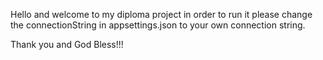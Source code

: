 Hello and welcome to my diploma project in order to run it please change the connectionString in appsettings.json to your own connection string.

Thank you and God Bless!!!
